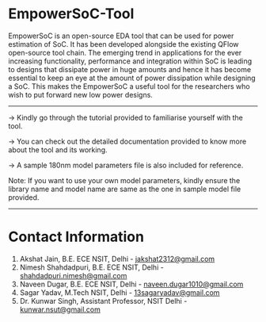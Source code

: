 # EmpowerSoC-Tool
EmpowerSoC is an open-source EDA tool that can be used for power estimation of SoC. It has been developed alongside the existing QFlow open-source tool chain. The emerging trend in applications for the ever increasing functionality, performance and integration within SoC is leading to designs that dissipate power in huge amounts and hence it has become essential to keep an eye at the amount of power dissipation while designing a SoC. This makes the EmpowerSoC a useful tool for the researchers who wish to put forward new low power designs.

-------------------------------------------------------------------------------------------------
-> Kindly go through the tutorial provided to familiarise yourself with the tool.

-> You can check out the detailed documentation provided to know more about the tool and its working.

-> A sample 180nm model parameters file is also included for reference.

   Note: If you want to use your own model parameters, kindly ensure the library name and model name are same as the one in sample model file provided.
   
-------------------------------------------------------------------------------------------------
# Contact Information 
1) Akshat Jain, B.E. ECE NSIT, Delhi - jakshat2312@gmail.com
2) Nimesh Shahdadpuri, B.E. ECE NSIT, Delhi - shahdadpuri.nimesh@gmail.com
3) Naveen Dugar, B.E. ECE NSIT, Delhi - naveen.dugar1010@gmail.com
4) Sagar Yadav, M.Tech NSIT, Delhi - 13sagaryadav@gmail.com
5) Dr. Kunwar Singh, Assistant Professor, NSIT Delhi - kunwar.nsut@gmail.com
